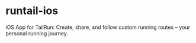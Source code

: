 # runtail-ios
iOS App for TailRun: Create, share, and follow custom running routes – your personal running journey.

